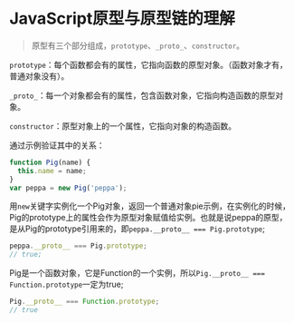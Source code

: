 # JavaScript原型与原型链的理解

> 原型有三个部分组成，`prototype`、`_proto_`、`constructor`。

`prototype`：每个函数都会有的属性，它指向函数的原型对象。（函数对象才有，普通对象没有）。

`_proto_`：每一个对象都会有的属性，包含函数对象，它指向构造函数的原型对象。

`constructor`：原型对象上的一个属性，它指向对象的构造函数。



通过示例验证其中的关系：

````typescript
function Pig(name) {
  this.name = name;
}
var peppa = new Pig('peppa');
````



用`new`关键字实例化一个Pig对象，返回一个普通对象pie示例，在实例化的时候，Pig的prototype上的属性会作为原型对象赋值给实例。也就是说peppa的原型，是从Pig的prototype引用来的，即`peppa.__proto__ === Pig.prototype`;

````typescript
peppa.__proto__ === Pig.prototype;
// true;
````



Pig是一个函数对象，它是Function的一个实例，所以`Pig.__proto__ === Function.prototype`一定为true; 

````typescript
Pig.__proto__ === Function.prototype;
// true
````

